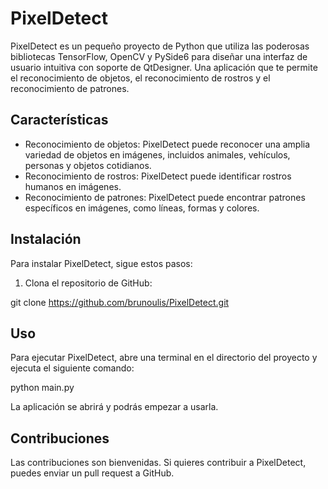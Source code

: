 
# PixelDetect

PixelDetect es un pequeño proyecto de Python que utiliza las poderosas bibliotecas TensorFlow, OpenCV y PySide6 para diseñar una interfaz de usuario intuitiva con soporte de QtDesigner. Una aplicación que te permite el reconocimiento de objetos, el reconocimiento de rostros y el reconocimiento de patrones.

## Características

* Reconocimiento de objetos: PixelDetect puede reconocer una amplia variedad de objetos en imágenes, incluidos animales, vehículos, personas y objetos cotidianos.
* Reconocimiento de rostros: PixelDetect puede identificar rostros humanos en imágenes.
* Reconocimiento de patrones: PixelDetect puede encontrar patrones específicos en imágenes, como líneas, formas y colores.

## Instalación

Para instalar PixelDetect, sigue estos pasos:

1. Clona el repositorio de GitHub:


git clone https://github.com/brunoulis/PixelDetect.git


## Uso

Para ejecutar PixelDetect, abre una terminal en el directorio del proyecto y ejecuta el siguiente comando:


python main.py


La aplicación se abrirá y podrás empezar a usarla.

## Contribuciones

Las contribuciones son bienvenidas. Si quieres contribuir a PixelDetect, puedes enviar un pull request a GitHub.

